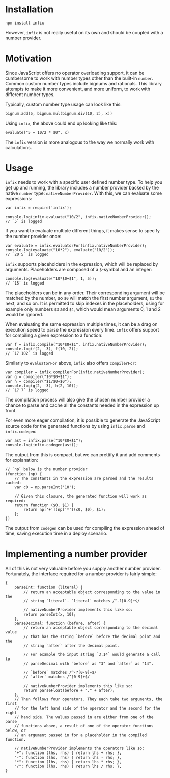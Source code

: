 Installation
============

    npm install infix

However, `infix` is not really useful on its own and should be coupled with a
number provider.

Motivation
==========
Since JavaScript offers no operator overloading support, it can be cumbersome to
work with number types other than the built-in `number`. Common custom number
types include bignums and rationals. This library attempts to make it more
convenient, and more uniform, to work with different number types.

Typically, custom number type usage can look like this:

    bignum.add(5, bignum.mul(bignum.div(10, 2), x))

Using `infix`, the above could end up looking like this:

    evaluate("5 + 10/2 * $0", x)

The `infix` version is more analogous to the way we normally work with
calculations.

Usage
=====
`infix` needs to work with a specific user defined number type. To help you get
up and running, the library includes a number provider backed by the native
`number` type: `nativeNumberProvider`. With this, we can evaluate some
expressions:

    var infix = require('infix');

    console.log(infix.evaluate("10/2", infix.nativeNumberProvider));
    // `5` is logged

If you want to evaluate multiple different things, it makes sense to specify the
number provider once:

    var evaluate = infix.evaluatorFor(infix.nativeNumberProvider);
    console.log(evaluate("10*2"), evaluate("10/2"));
    // `20 5` is logged

`infix` supports placeholders in the expression, which will be replaced by
arguments. Placeholders are composed of a `$`-symbol and an integer:

    console.log(evaluate("10*$0+$1", 1, 5));
    // `15` is logged

The placeholders can be in any order. Their corresponding argument will be
matched by the number, so `$0` will match the first number argument, `$1` the
next, and so on. It is permitted to skip indexes in the placeholders, using for
example only numbers `$3` and `$4`, which would mean arguments 0, 1 and 2 would
be ignored.

When evaluating the same expression multiple times, it can be a drag on
execution speed to parse the expression every time. `infix` offers support for
compiling a given expression to a function:

    var f = infix.compile("10*$0+$1", infix.nativeNumberProvider);
    console.log(f(2, -3), f(10, 2));
    // `17 102` is logged

Similarly to `evaluatorFor` above, `infix` also offers `compilerFor`:

    var compiler = infix.compilerFor(infix.nativeNumberProvider);
    var g = compiler("10*$0+$1");
    var h = compiler("$1/$0+$0");
    console.log(g(2, -3), h(2, 10));
    // `17 7` is logged

The compilation process will also give the chosen number provider a chance to
parse and cache all the constants needed in the expression up front.

For even more eager compilation, it is possible to generate the JavaScript
source code for the generated functions by using `infix.parse` and
`infix.codegen`:

    var ast = infix.parse("10*$0+$1");
    console.log(infix.codegen(ast));

The output from this is compact, but we can prettify it and add comments for
explanation:

    // `np` below is the number provider
    (function (np) {
        // The constants in the expression are parsed and the results cached:
        var c0 = np.parseInt('10');

        // Given this closure, the generated function will work as required:
        return function ($0, $1) {
            return np['+'](np['*'](c0, $0), $1);
        };
    })

The output from `codegen` can be used for compiling the expression ahead of
time, saving execution time in a deploy scenario.

Implementing a number provider
==============================
All of this is not very valuable before you supply another number provider.
Fortunately, the interface required for a number provider is fairly simple:

    {
        parseInt: function (literal) {
            // return an acceptable object corresponding to the value in the
            // string `literal`. `literal` matches /^-?[0-9]+$/

            // nativeNumberProvider implements this like so:
            return parseInt(x, 10);
        },
        parseDecimal: function (before, after) {
            // return an acceptable object corresponding to the decimal value
            // that has the string `before` before the decimal point and the
            // string `after` after the decimal point.

            // For example the input string `3.14` would generate a call to
            // parseDecimal with `before` as "3" and `after` as "14".

            // `before` matches /^-?[0-9]+$/
            // `after` matches /^[0-9]+$/

            // nativeNumberProvider implements this like so:
            return parseFloat(before + "." + after);
        },
        // Then follows four operators. They each take two arguments, the first
        // for the left hand side of the operator and the second for the right
        // hand side. The values passed in are either from one of the parse
        // functions above, a result of one of the operator functions below, or
        // an argument passed in for a placeholder in the compiled function.

        // nativeNumberProvider implements the operators like so:
        "+": function (lhs, rhs) { return lhs + rhs; },
        "-": function (lhs, rhs) { return lhs - rhs; },
        "*": function (lhs, rhs) { return lhs * rhs; },
        "/": function (lhs, rhs) { return lhs / rhs; },
    }
